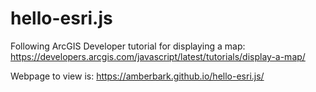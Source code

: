 # hello-esri.js
Following ArcGIS Developer tutorial for displaying a map:
https://developers.arcgis.com/javascript/latest/tutorials/display-a-map/

Webpage to view is:
https://amberbark.github.io/hello-esri.js/